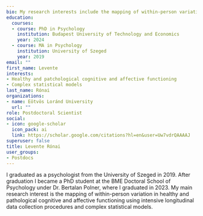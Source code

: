 ```yaml
---
bio: My research interests include the mapping of within-person variation in healthy and pathological cognitive and affective functioning
education:
  courses:
  - course: PhD in Psychology
    institution: Budapest University of Technology and Economics
    year: 2024
  - course: MA in Psychology
    institution: University of Szeged
    year: 2019
email: ""
first_name: Levente
interests:
- Healthy and patchological cognitive and affective functioning
- Complex statistical models
last_name: Rónai
organizations:
- name: Eötvös Loránd University
  url: ""
role: Postdoctoral Scientist
social:
- icon: google-scholar
  icon_pack: ai
  link: https://scholar.google.com/citations?hl=en&user=Uw7vdrQAAAAJ
superuser: false
title: Levente Rónai
user_groups:
- Postdocs
---
```


I graduated as a psychologist from the University of Szeged in 2019. After graduation I became a PhD student at the BME Doctoral School of Psychology under Dr. Bertalan Polner, where I graduated in 2023. My main research interest is the mapping of within-person variation in healthy and pathological cognitive and affective functioning using intensive longitudinal data collection procedures and complex statistical models.
